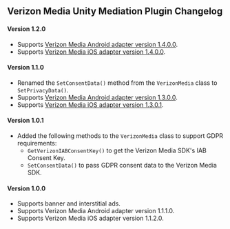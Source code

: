 ## Verizon Media Unity Mediation Plugin Changelog

#### Version 1.2.0
- Supports [Verizon Media Android adapter version 1.4.0.0](https://github.com/googleads/googleads-mobile-android-mediation/blob/master/ThirdPartyAdapters/verizonmedia/CHANGELOG.md#version-1400).
- Supports [Verizon Media iOS adapter version 1.4.0.0](https://github.com/googleads/googleads-mobile-ios-mediation/blob/master/adapters/VerizonMedia/CHANGELOG.md#version-1400).

#### Version 1.1.0
- Renamed the `SetConsentData()` method from the `VerizonMedia` class to `SetPrivacyData()`.
- Supports [Verizon Media Android adapter version 1.3.0.0](https://github.com/googleads/googleads-mobile-android-mediation/blob/master/ThirdPartyAdapters/verizonmedia/CHANGELOG.md#version-1300).
- Supports [Verizon Media iOS adapter version 1.3.0.1](https://github.com/googleads/googleads-mobile-ios-mediation/blob/master/adapters/VerizonMedia/CHANGELOG.md#version-1301).

#### Version 1.0.1
- Added the following methods to the `VerizonMedia` class to support GDPR requirements:
  * `GetVerizonIABConsentKey()` to get the Verizon Media SDK's IAB Consent Key.
  * `SetConsentData()` to pass GDPR consent data to the Verizon Media SDK.

#### Version 1.0.0
- Supports banner and interstitial ads.
- Supports Verizon Media Android adapter version 1.1.1.0.
- Supports Verizon Media iOS adapter version 1.1.2.0.
